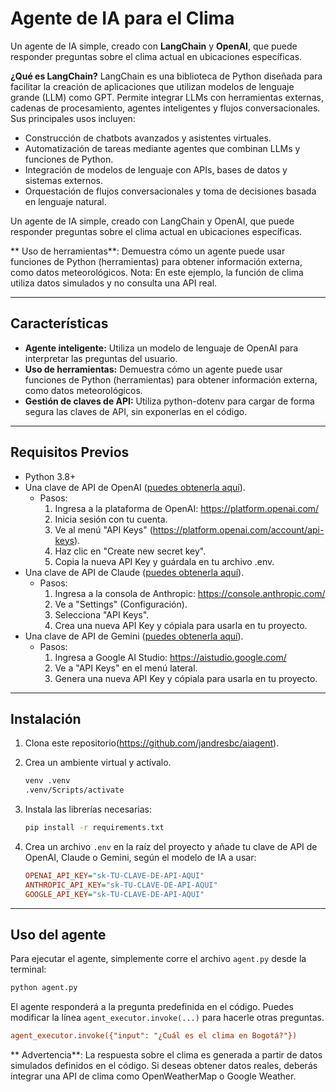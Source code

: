 # Agente de IA para el Clima

Un agente de IA simple, creado con **LangChain** y **OpenAI**, que puede responder preguntas sobre el clima actual en ubicaciones específicas.

**¿Qué es LangChain?**
LangChain es una biblioteca de Python diseñada para facilitar la creación de aplicaciones que utilizan modelos de lenguaje grande (LLM) como GPT. Permite integrar LLMs con herramientas externas, cadenas de procesamiento, agentes inteligentes y flujos conversacionales. Sus principales usos incluyen:

- Construcción de chatbots avanzados y asistentes virtuales.
- Automatización de tareas mediante agentes que combinan LLMs y funciones de Python.
- Integración de modelos de lenguaje con APIs, bases de datos y sistemas externos.
- Orquestación de flujos conversacionales y toma de decisiones basada en lenguaje natural.

Un agente de IA simple, creado con LangChain y OpenAI, que puede responder preguntas sobre el clima actual en ubicaciones específicas.

** Uso de herramientas**: Demuestra cómo un agente puede usar funciones de Python (herramientas) para obtener información externa, como datos meteorológicos.
Nota: En este ejemplo, la función de clima utiliza datos simulados y no consulta una API real.

---

## Características
- **Agente inteligente:** Utiliza un modelo de lenguaje de OpenAI para interpretar las preguntas del usuario.
- **Uso de herramientas:** Demuestra cómo un agente puede usar funciones de Python (herramientas) para obtener información externa, como datos meteorológicos.
- **Gestión de claves de API:** Utiliza python-dotenv para cargar de forma segura las claves de API, sin exponerlas en el código.

---

## Requisitos Previos
- Python 3.8+
- Una clave de API de OpenAI ([puedes obtenerla aquí](https://platform.openai.com/account/api-keys)).
    * Pasos:
        1. Ingresa a la plataforma de OpenAI: https://platform.openai.com/
        2. Inicia sesión con tu cuenta.
        3. Ve al menú "API Keys" (https://platform.openai.com/account/api-keys).
        4. Haz clic en "Create new secret key".
        5. Copia la nueva API Key y guárdala en tu archivo .env.
- Una clave de API de Claude ([puedes obtenerla aquí](https://console.anthropic.com/)).
    * Pasos:
        1. Ingresa a la consola de Anthropic: https://console.anthropic.com/
        2. Ve a "Settings" (Configuración).
        3. Selecciona "API Keys".
        4. Crea una nueva API Key y cópiala para usarla en tu proyecto.
- Una clave de API de Gemini ([puedes obtenerla aquí](https://aistudio.google.com/app/apikey)).
    * Pasos:
        1. Ingresa a Google AI Studio: https://aistudio.google.com/
        2. Ve a "API Keys" en el menú lateral.
        3. Genera una nueva API Key y cópiala para usarla en tu proyecto.
---

## Instalación
1. Clona este repositorio(https://github.com/jandresbc/aiagent).
2. Crea un ambiente virtual y actívalo.
    ```bash
    venv .venv
    .venv/Scripts/activate
    ```
3. Instala las librerías necesarias:
    ```bash
    pip install -r requirements.txt
    ```
4. Crea un archivo `.env` en la raíz del proyecto y añade tu clave de API de OpenAI, Claude o Gemini, según el modelo de IA a usar:

    ```ini
    OPENAI_API_KEY="sk-TU-CLAVE-DE-API-AQUI"
    ANTHROPIC_API_KEY="sk-TU-CLAVE-DE-API-AQUI"
    GOOGLE_API_KEY="sk-TU-CLAVE-DE-API-AQUI"
    ```

---

## Uso del agente
Para ejecutar el agente, simplemente corre el archivo `agent.py` desde la terminal:

```bash
python agent.py
```

El agente responderá a la pregunta predefinida en el código. Puedes modificar la línea `agent_executor.invoke(...)` para hacerle otras preguntas.

```ini
agent_executor.invoke({"input": "¿Cuál es el clima en Bogotá?"})
```

** Advertencia**: La respuesta sobre el clima es generada a partir de datos simulados definidos en el código. Si deseas obtener datos reales, deberás integrar una API de clima como OpenWeatherMap o Google Weather.